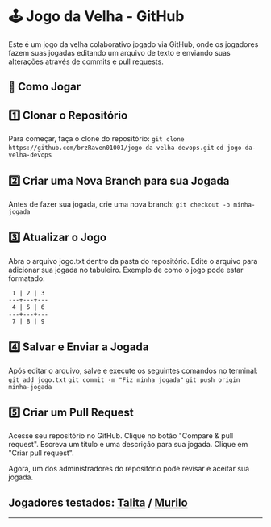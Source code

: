 # 🕹️ Jogo da Velha - GitHub

Este é um jogo da velha colaborativo jogado via GitHub, onde os jogadores fazem suas jogadas editando um arquivo de texto e enviando suas alterações através de commits e pull requests.

## 📌 Como Jogar
## 1️⃣ Clonar o Repositório

Para começar, faça o clone do repositório:
``
git clone https://github.com/brzRaven01001/jogo-da-velha-devops.git
``
``
cd jogo-da-velha-devops
``

## 2️⃣ Criar uma Nova Branch para sua Jogada

Antes de fazer sua jogada, crie uma nova branch:
``
git checkout -b minha-jogada
``
## 3️⃣ Atualizar o Jogo

Abra o arquivo jogo.txt dentro da pasta do repositório.
Edite o arquivo para adicionar sua jogada no tabuleiro.
Exemplo de como o jogo pode estar formatado:
```
 1 | 2 | 3
---+---+---
 4 | 5 | 6
---+---+---
 7 | 8 | 9
```
## 4️⃣ Salvar e Enviar a Jogada

Após editar o arquivo, salve e execute os seguintes comandos no terminal:
``
git add jogo.txt
``
``
git commit -m "Fiz minha jogada"
``
``
git push origin minha-jogada
``
## 5️⃣ Criar um Pull Request
Acesse seu repositório no GitHub.
Clique no botão "Compare & pull request".
Escreva um título e uma descrição para sua jogada.
Clique em "Criar pull request".

Agora, um dos administradores do repositório pode revisar e aceitar sua jogada.

## Jogadores testados: [Talita](https://github.com/taltsolyu) / [Murilo](https://github.com/brzRaven01001)
---
